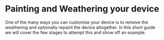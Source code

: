 # Painting and Weathering your device
One of the many ways you can customise your device is to remove the weathering and optionally repaint the device altogether. In this short guide we will cover the few stages to attempt this and show off an example.
